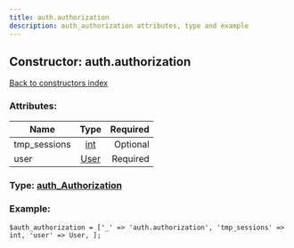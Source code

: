 ```yaml
---
title: auth.authorization
description: auth_authorization attributes, type and example
---
```

## Constructor: auth.authorization  
[Back to constructors index](index.md)



### Attributes:

| Name     |    Type       | Required |
|----------|:-------------:|---------:|
|tmp\_sessions|[int](../types/int.md) | Optional|
|user|[User](../types/User.md) | Required|



### Type: [auth\_Authorization](../types/auth_Authorization.md)


### Example:

```
$auth_authorization = ['_' => 'auth.authorization', 'tmp_sessions' => int, 'user' => User, ];
```  

